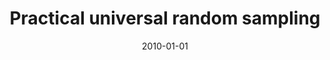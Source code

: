 ---
# Documentation: https://wowchemy.com/docs/managing-content/

title: Practical universal random sampling
subtitle: ''
summary: ''
authors:
- Marek Klonowski
- Michał Przykucki
- Tomasz Strumiński
- Małgorzata Sulkowska
tags: []
categories: []
date: '2010-01-01'
lastmod: 2022-10-07T05:13:25Z
featured: false
draft: false

# Featured image
# To use, add an image named `featured.jpg/png` to your page's folder.
# Focal points: Smart, Center, TopLeft, Top, TopRight, Left, Right, BottomLeft, Bottom, BottomRight.
image:
  caption: ''
  focal_point: ''
  preview_only: false

# Projects (optional).
#   Associate this post with one or more of your projects.
#   Simply enter your project's folder or file name without extension.
#   E.g. `projects = ["internal-project"]` references `content/project/deep-learning/index.md`.
#   Otherwise, set `projects = []`.
projects: []
publishDate: '2022-10-07T05:13:24.232723Z'
publication_types:
- '2'
abstract: ''
publication: '*Lecture Notes in Computer Science*'
doi: 10.1007/978-3-642-16825-3_7
---